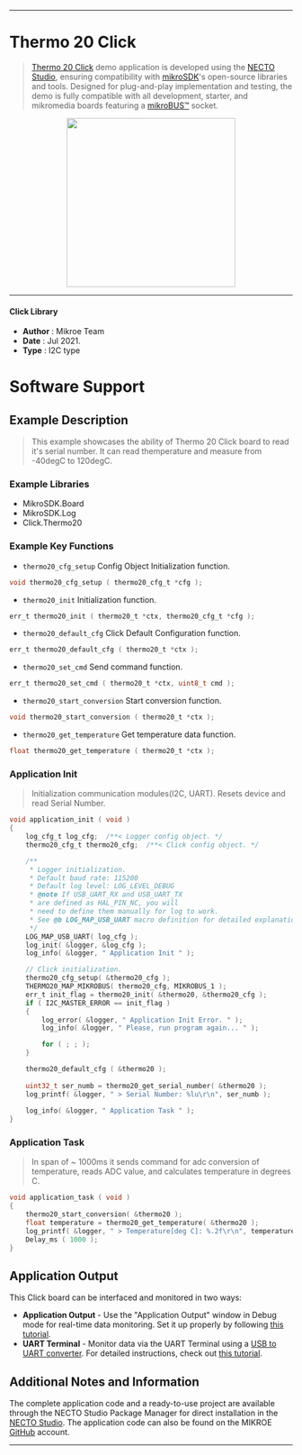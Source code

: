 
---
# Thermo 20 Click

> [Thermo 20 Click](https://www.mikroe.com/?pid_product=MIKROE-4316) demo application is developed using
the [NECTO Studio](https://www.mikroe.com/necto), ensuring compatibility with [mikroSDK](https://www.mikroe.com/mikrosdk)'s
open-source libraries and tools. Designed for plug-and-play implementation and testing, the demo is fully compatible with
all development, starter, and mikromedia boards featuring a [mikroBUS&trade;](https://www.mikroe.com/mikrobus) socket.

<p align="center">
  <img src="https://www.mikroe.com/?pid_product=MIKROE-4316&image=1" height=300px>
</p>

---

#### Click Library

- **Author**        : Mikroe Team
- **Date**          : Jul 2021.
- **Type**          : I2C type

# Software Support

## Example Description

> This example showcases the ability of Thermo 20 Click board to
 read it's serial number. It can read themperature and measure from -40degC to 120degC.

### Example Libraries

- MikroSDK.Board
- MikroSDK.Log
- Click.Thermo20

### Example Key Functions

- `thermo20_cfg_setup` Config Object Initialization function.
```c
void thermo20_cfg_setup ( thermo20_cfg_t *cfg );
```

- `thermo20_init` Initialization function.
```c
err_t thermo20_init ( thermo20_t *ctx, thermo20_cfg_t *cfg );
```

- `thermo20_default_cfg` Click Default Configuration function.
```c
err_t thermo20_default_cfg ( thermo20_t *ctx );
```

- `thermo20_set_cmd` Send command function.
```c
err_t thermo20_set_cmd ( thermo20_t *ctx, uint8_t cmd );
```

- `thermo20_start_conversion` Start conversion function.
```c
void thermo20_start_conversion ( thermo20_t *ctx );
```

- `thermo20_get_temperature` Get temperature data function.
```c
float thermo20_get_temperature ( thermo20_t *ctx );
```

### Application Init

> Initialization communication modules(I2C, UART). Resets device and read Serial Number.

```c
void application_init ( void ) 
{
    log_cfg_t log_cfg;  /**< Logger config object. */
    thermo20_cfg_t thermo20_cfg;  /**< Click config object. */

    /** 
     * Logger initialization.
     * Default baud rate: 115200
     * Default log level: LOG_LEVEL_DEBUG
     * @note If USB_UART_RX and USB_UART_TX 
     * are defined as HAL_PIN_NC, you will 
     * need to define them manually for log to work. 
     * See @b LOG_MAP_USB_UART macro definition for detailed explanation.
     */
    LOG_MAP_USB_UART( log_cfg );
    log_init( &logger, &log_cfg );
    log_info( &logger, " Application Init " );

    // Click initialization.
    thermo20_cfg_setup( &thermo20_cfg );
    THERMO20_MAP_MIKROBUS( thermo20_cfg, MIKROBUS_1 );
    err_t init_flag = thermo20_init( &thermo20, &thermo20_cfg );
    if ( I2C_MASTER_ERROR == init_flag ) 
    {
        log_error( &logger, " Application Init Error. " );
        log_info( &logger, " Please, run program again... " );

        for ( ; ; );
    }

    thermo20_default_cfg ( &thermo20 );
    
    uint32_t ser_numb = thermo20_get_serial_number( &thermo20 );
    log_printf( &logger, " > Serial Number: %lu\r\n", ser_numb );
    
    log_info( &logger, " Application Task " );
}
```

### Application Task

> In span of ~ 1000ms it sends command for adc conversion of temperature, reads ADC value,
 and calculates temperature in degrees C.

```c
void application_task ( void ) 
{
    thermo20_start_conversion( &thermo20 );
    float temperature = thermo20_get_temperature( &thermo20 );
    log_printf( &logger, " > Temperature[deg C]: %.2f\r\n", temperature );
    Delay_ms ( 1000 );
}
```

## Application Output

This Click board can be interfaced and monitored in two ways:
- **Application Output** - Use the "Application Output" window in Debug mode for real-time data monitoring.
Set it up properly by following [this tutorial](https://www.youtube.com/watch?v=ta5yyk1Woy4).
- **UART Terminal** - Monitor data via the UART Terminal using
a [USB to UART converter](https://www.mikroe.com/click/interface/usb?interface*=uart,uart). For detailed instructions,
check out [this tutorial](https://help.mikroe.com/necto/v2/Getting%20Started/Tools/UARTTerminalTool).

## Additional Notes and Information

The complete application code and a ready-to-use project are available through the NECTO Studio Package Manager for 
direct installation in the [NECTO Studio](https://www.mikroe.com/necto). The application code can also be found on
the MIKROE [GitHub](https://github.com/MikroElektronika/mikrosdk_click_v2) account.

---
